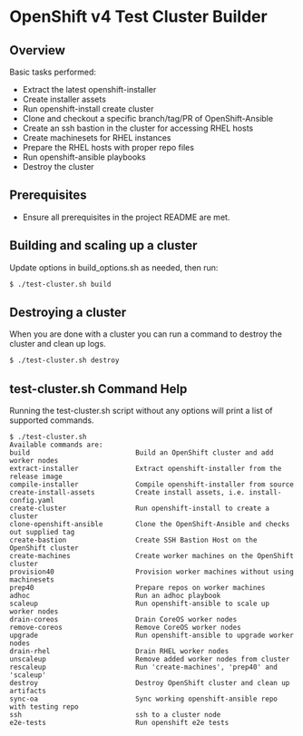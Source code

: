 # OpenShift v4 Test Cluster Builder

## Overview

Basic tasks performed:
* Extract the latest openshift-installer
* Create installer assets
* Run openshift-install create cluster
* Clone and checkout a specific branch/tag/PR of OpenShift-Ansible
* Create an ssh bastion in the cluster for accessing RHEL hosts
* Create machinesets for RHEL instances
* Prepare the RHEL hosts with proper repo files
* Run openshift-ansible playbooks
* Destroy the cluster

## Prerequisites

* Ensure all prerequisites in the project README are met.

## Building and scaling up a cluster

Update options in build_options.sh as needed, then run:

```bash
$ ./test-cluster.sh build
```

## Destroying a cluster

When you are done with a cluster you can run a command to destroy the cluster
and clean up logs.

```bash
$ ./test-cluster.sh destroy
```

## test-cluster.sh Command Help

Running the test-cluster.sh script without any options will print a list of supported commands.

```
$ ./test-cluster.sh
Available commands are:
build                          Build an OpenShift cluster and add worker nodes
extract-installer              Extract openshift-installer from the release image
compile-installer              Compile openshift-installer from source
create-install-assets          Create install assets, i.e. install-config.yaml
create-cluster                 Run openshift-install to create a cluster
clone-openshift-ansible        Clone the OpenShift-Ansible and checks out supplied tag
create-bastion                 Create SSH Bastion Host on the OpenShift cluster
create-machines                Create worker machines on the OpenShift cluster
provision40                    Provision worker machines without using machinesets
prep40                         Prepare repos on worker machines
adhoc                          Run an adhoc playbook
scaleup                        Run openshift-ansible to scale up worker nodes
drain-coreos                   Drain CoreOS worker nodes
remove-coreos                  Remove CoreOS worker nodes
upgrade                        Run openshift-ansible to upgrade worker nodes
drain-rhel                     Drain RHEL worker nodes
unscaleup                      Remove added worker nodes from cluster
rescaleup                      Run 'create-machines', 'prep40' and 'scaleup'
destroy                        Destroy OpenShift cluster and clean up artifacts
sync-oa                        Sync working openshift-ansible repo with testing repo
ssh                            ssh to a cluster node
e2e-tests                      Run openshift e2e tests
```
